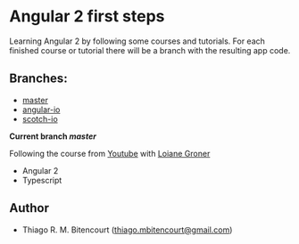 # Angular 2 first steps

Learning Angular 2 by following some courses and tutorials.
For each finished course or tutorial there will be a branch with the resulting app code.

## Branches:
- [master](https://github.com/thiagobitencourt/ng2-tour/tree/master)
- [angular-io](https://github.com/thiagobitencourt/ng2-tour/tree/angular-io)
- [scotch-io](https://github.com/thiagobitencourt/ng2-tour/tree/scotch-io)


__Current branch *master*__

Following the course from [Youtube](https://www.youtube.com/playlist?list=PLGxZ4Rq3BOBoSRcKWEdQACbUCNWLczg2G) with [Loiane Groner](https://github.com/loiane)

- Angular 2
- Typescript

## Author
- Thiago R. M. Bitencourt (<thiago.mbitencourt@gmail.com>)
